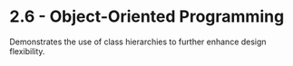 2.6 - Object-Oriented Programming
=================================

Demonstrates the use of class hierarchies to further enhance design flexibility.